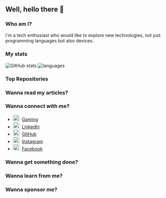 ## Well, hello there 👋

### Who am I?

I'm a tech enthusiast who would like to explore new technologies, not just programming languages but also devices.

### My stats

<img align="center" src="https://github-readme-stats.vercel.app/api?username=UdaraWickramarathne&show_icons=true&include_all_commits=true&theme=dracula" alt="GitHub stats" />
<img align="center" src="https://github-readme-stats.vercel.app/api/top-langs/?username=UdaraWickramarathne&&exclude_repo=gnomezgrave&layout=compact&theme=dracula" alt="languages"/>

### Top Repositories


### Wanna read my articles?



### Wanna connect with me?

* <img src="https://praneeth.gnomezgrave.com/assets/img/icons/GamezGrave.png" height="20"/>&nbsp; [Gaming](https://www.youtube.com/@benji_2523/videos)
* <img src="https://praneeth.gnomezgrave.com/assets/img/icons/linkedin.png" height="20"/>&nbsp; [LinkedIn](https://www.linkedin.com/in/udara-wickramarathne1/)
* <img src="https://praneeth.gnomezgrave.com/assets/img/icons/github.png" height="20"/>&nbsp; [GitHub](https://github.com/UdaraWickramarathne)
* <img src="https://praneeth.gnomezgrave.com/assets/img/icons/instagram.png" height="20"/>&nbsp; [Instagram](https://www.instagram.com/udara.xx/)
* <img src="https://praneeth.gnomezgrave.com/assets/img/icons/fb.png" height="20"/>&nbsp; [Facebook](https://www.facebook.com/bimsara.udara/)


### Wanna get something done?



### Wanna learn from me?


### Wanna sponsor me?
